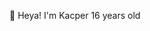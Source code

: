 👋 Heya! I'm Kacper
16 years old

<!---
Carpye/Carpye is a ✨ special ✨ repository because its `README.md` (this file) appears on your GitHub profile.
You can click the Preview link to take a look at your changes.
--->
